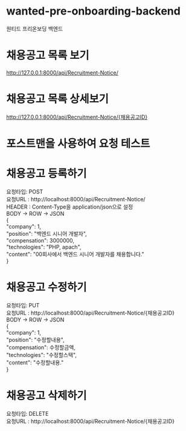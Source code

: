 # wanted-pre-onboarding-backend
원티드 프리온보딩 백엔드

# 채용공고 목록 보기  
http://127.0.0.1:8000/api/Recruitment-Notice/  

# 채용공고 목록 상세보기  
http://127.0.0.1:8000/api/Recruitment-Notice/{채용공고ID}  
  
# 포스트맨을 사용하여 요청 테스트  
  
# 채용공고 등록하기  
요청타입: POST  
요청URL : http://localhost:8000/api/Recruitment-Notice/  
HEADER : Content-Type을 application/json으로 설정  
BODY -> ROW -> JSON  
{  
    "company": 1,  
    "position": "백엔드 시니어 개발자",  
    "compensation": 3000000,  
    "technologies": "PHP, apach",  
    "content": "00회사에서 백엔드 시니어 개발자를 채용합니다."  
}  
  
# 채용공고 수정하기  
요청타입: PUT  
요청URL : http://localhost:8000/api/Recruitment-Notice/{채용공고ID}  
BODY -> ROW -> JSON  
{  
    "company": 1,  
    "position": "수정할내용",  
    "compensation": 수정할금액,  
    "technologies": "수정할스택",  
    "content": "수정할내용."  
}  
  
# 채용공고 삭제하기  
요청타입: DELETE  
요청URL : http://localhost:8000/api/Recruitment-Notice/{채용공고ID}  
  
